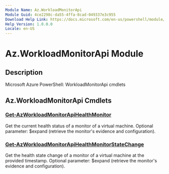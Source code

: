 ```yaml
---
Module Name: Az.WorkloadMonitorApi
Module Guid: 4ce2298c-da55-4ffa-8cad-049337e3c955
Download Help Link: https://docs.microsoft.com/en-us/powershell/module/az.workloadmonitorapi
Help Version: 1.0.0.0
Locale: en-US
---
```


# Az.WorkloadMonitorApi Module
## Description
Microsoft Azure PowerShell: WorkloadMonitorApi cmdlets

## Az.WorkloadMonitorApi Cmdlets
### [Get-AzWorkloadMonitorApiHealthMonitor](Get-AzWorkloadMonitorApiHealthMonitor.md)
Get the current health status of a monitor of a virtual machine.
Optional parameter: $expand (retrieve the monitor's evidence and configuration).

### [Get-AzWorkloadMonitorApiHealthMonitorStateChange](Get-AzWorkloadMonitorApiHealthMonitorStateChange.md)
Get the health state change of a monitor of a virtual machine at the provided timestamp.
Optional parameter: $expand (retrieve the monitor's evidence and configuration).

